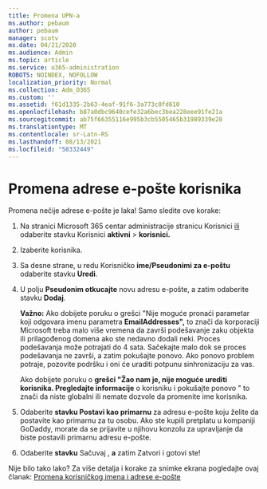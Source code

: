 ```yaml
---
title: Promena UPN-a
ms.author: pebaum
author: pebaum
manager: scotv
ms.date: 04/21/2020
ms.audience: Admin
ms.topic: article
ms.service: o365-administration
ROBOTS: NOINDEX, NOFOLLOW
localization_priority: Normal
ms.collection: Adm_O365
ms.custom: ''
ms.assetid: f61d1335-2b63-4eaf-91f6-3a773c0fd610
ms.openlocfilehash: b87a0dbc9640cefe32a6bec3bea228eee91fe21a
ms.sourcegitcommit: ab75f66355116e995b3cb5505465b31989339e28
ms.translationtype: MT
ms.contentlocale: sr-Latn-RS
ms.lasthandoff: 08/13/2021
ms.locfileid: "58332449"
---
```

# <a name="change-a-users-email-address"></a>Promena adrese e-pošte korisnika

Promena nečije adrese e-pošte je laka! Samo sledite ove korake:
  
1. Na stranici Microsoft 365 centar administracije stranicu Korisnici [ili](https://go.microsoft.com/fwlink/p/?linkid=834822) odaberite stavku Korisnici **aktivni** \> **korisnici.**
    
2. Izaberite korisnika.
    
3. Sa desne strane, u redu Korisničko **ime/Pseudonimi za e-poštu** odaberite stavku **Uredi**.
    
4. U polju **Pseudonim otkucajte** novu adresu e-pošte, a zatim odaberite stavku **Dodaj**.
    
    **Važno:** Ako dobijete poruku o grešci "Nije moguće pronaći parametar koji odgovara imenu parametra **EmailAddresses",** to znači da korporaciji Microsoft treba malo više vremena da završi podešavanje zaku objekta ili prilagođenog domena ako ste nedavno dodali neki. Proces podešavanja može potrajati do 4 sata. Sačekajte malo dok se proces podešavanja ne završi, a zatim pokušajte ponovo. Ako ponovo problem potraje, pozovite podršku i oni će uraditi potpunu sinhronizaciju za vas.
    
    Ako dobijete poruku o **grešci "Žao nam je, nije moguće urediti korisnika. Pregledajte informacije** o korisniku i pokušajte ponovo " to znači da niste globalni ili nemate dozvole da promenite ime korisnika.
    
5. Odaberite **stavku Postavi kao primarnu** za adresu e-pošte koju želite da postavite kao primarnu za tu osobu. Ako ste kupili pretplatu u kompaniji GoDaddy, morate da se prijavite u njihovu konzolu za upravljanje da biste postavili primarnu adresu e-pošte. 
    
6. Odaberite **stavku** Sačuvaj , **a** zatim Zatvori i gotovi ste!
    
Nije bilo tako lako? Za više detalja i korake za snimke ekrana pogledajte ovaj članak: [Promena korisničkog imena i adrese e-pošte](https://docs.microsoft.com/microsoft-365/admin/add-users/change-a-user-name-and-email-address)
  

